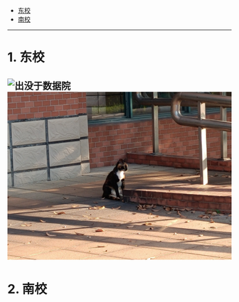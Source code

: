 - [东校](#1)
- [南校](#2)
---
# 1. 东校
![](/img/east-1.jpg "出没于数据院")
![](/img/east-2.jpg "出没于数据院")  
---
# 2. 南校

